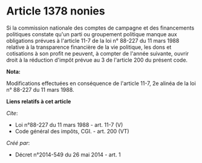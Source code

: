 # Article 1378 nonies

Si la commission nationale des comptes de campagne et des financements politiques constate qu'un parti ou groupement
politique manque aux obligations prévues à l'article 11-7 de la loi n° 88-227 du 11 mars 1988 relative à la transparence
financière de la vie politique, les dons et cotisations à son profit ne peuvent, à compter de l'année suivante, ouvrir droit
à la réduction d'impôt prévue au 3 de l'article 200 du présent code.

**Nota:**

Modifications effectuées en conséquence de l'article 11-7, 2e alinéa de la loi n° 88-227 du 11 mars 1988.

**Liens relatifs à cet article**

_Cite_:

  - Loi n°88-227 du 11 mars 1988 - art. 11-7 (V)
  - Code général des impôts, CGI. - art. 200 (VT)

_Créé par_:

  - Décret n°2014-549 du 26 mai 2014 - art. 1
